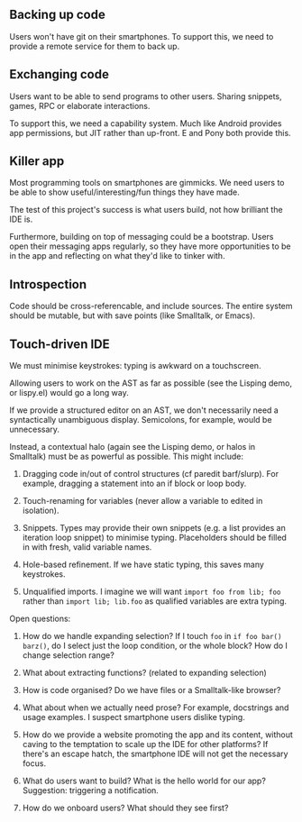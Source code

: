 ## Backing up code

Users won't have git on their smartphones. To support this, we need to
provide a remote service for them to back up.

## Exchanging code

Users want to be able to send programs to other users. Sharing
snippets, games, RPC or elaborate interactions.

To support this, we need a capability system. Much like Android
provides app permissions, but JIT rather than up-front. E and Pony
both provide this.

## Killer app

Most programming tools on smartphones are gimmicks. We need users to
be able to show useful/interesting/fun things they have made.

The test of this project's success is what users build, not how
brilliant the IDE is.

Furthermore, building on top of messaging could be a bootstrap. Users
open their messaging apps regularly, so they have more opportunities
to be in the app and reflecting on what they'd like to tinker with.

## Introspection

Code should be cross-referencable, and include sources. The entire
system should be mutable, but with save points (like Smalltalk, or
Emacs).

## Touch-driven IDE

We must minimise keystrokes: typing is awkward on a touchscreen.

Allowing users to work on the AST as far as possible (see the Lisping
demo, or lispy.el) would go a long way.

If we provide a structured editor on an AST, we don't necessarily need
a syntactically unambiguous display. Semicolons, for example, would be
unnecessary.

Instead, a contextual halo (again see the Lisping demo, or halos in
Smalltalk) must be as powerful as possible. This might include:

1. Dragging code in/out of control structures (cf paredit
   barf/slurp). For example, dragging a statement into an if block or
   loop body.

2. Touch-renaming for variables (never allow a variable to edited in
   isolation).
   
3. Snippets. Types may provide their own snippets (e.g. a list
   provides an iteration loop snippet) to minimise
   typing. Placeholders should be filled in with fresh, valid variable
   names.
   
4. Hole-based refinement. If we have static typing, this saves many
   keystrokes.
   
5. Unqualified imports. I imagine we will want `import foo from lib;
   foo` rather than `import lib; lib.foo` as qualified variables are
   extra typing.
   
Open questions:

1. How do we handle expanding selection? If I touch `foo` in `if foo
   bar() barz()`, do I select just the loop condition, or the whole
   block? How do I change selection range?
   
2. What about extracting functions? (related to expanding selection)

3. How is code organised? Do we have files or a Smalltalk-like
   browser? 
   
4. What about when we actually need prose? For example, docstrings and
   usage examples. I suspect smartphone users dislike typing.
   
5. How do we provide a website promoting the app and its content,
   without caving to the temptation to scale up the IDE for other
   platforms? If there's an escape hatch, the smartphone IDE will not
   get the necessary focus.
   
6. What do users want to build? What is the hello world for our app?
   Suggestion: triggering a notification.

7. How do we onboard users? What should they see first?
